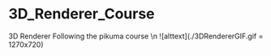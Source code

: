 # 3D_Renderer_Course
3D Renderer Following the pikuma course \n
![alttext](./3DRendererGIF.gif  = 1270x720)

